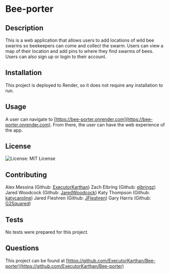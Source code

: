# Bee-porter

## Description
This is a web application that allows users to add locations of wild bee swarms so beekeepers can come and collect the swarm. Users can view a map of their location and add pins to where they find swarms of bees. Users can also sign up or login to their account.

## Installation
This project is deployed to Render, so it does not require any installation to run.

## Usage
A user can navigate to [https://bee-porter.onrender.com](https://bee-porter.onrender.com). From there, the user can have the web experience of the app. 

## License
![License: MIT License](https://img.shields.io/badge/License-MIT-red)

## Contributing
Alex Messina (Github: [ExecutorKarthan](https://github.com/ExecutorKarthan))
Zach Elbring (Github: [elbringz](https://github.com/elbringz))
Jared Woodcock (Github: [JaredWoodcock](https://github.com/JaredWoodcock))
Katy Thompson (Github: [katycaroline](https://github.com/katycaroline))
Jared Fleshren (Github: [JFleshren](https://github.com/JFleshren))
Gary Harris (Github: [G2Squared](https://github.com/G2Squared))

## Tests
No tests were prepared for this project.

## Questions
This project can be found at [https://github.com/ExecutorKarthan/Bee-porter](https://github.com/ExecutorKarthan/Bee-porter)